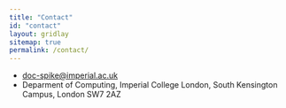 ```yaml
---
title: "Contact"
id: "contact"
layout: gridlay
sitemap: true
permalink: /contact/
---
```


<link rel="stylesheet" href="https://unpkg.com/leaflet@1.7.1/dist/leaflet.css"
integrity="sha512-xodZBNTC5n17Xt2atTPuE1HxjVMSvLVW9ocqUKLsCC5CXdbqCmblAshOMAS6/keqq/sMZMZ19scR4PsZChSR7A=="
crossorigin=""/>

<style>
#mapid { height: 360px; }

.contact ul li i {
    color: var(--primary);
}
</style>

<div class="contact">


<ul class="fa-ul">
<li><span class="fa-li"><i class="fa fa-envelope-square fa-1x"></i></span><a href="mailto:doc-spike@imperial.ac.uk">doc-spike@imperial.ac.uk</a></li>
<li><span class="fa-li"><i class="fa fa-map-marker fa-1x"></i></span>Deparment of Computing, Imperial College London, South Kensington Campus, London SW7 2AZ</li>
</ul>
</div>

<div id="mapid"></div>
<script>
$(document).ready(function(){
    var mymap = L.map('mapid').setView([51.4990, -0.1795], 15);
    L.tileLayer('https://api.mapbox.com/styles/v1/{id}/tiles/{z}/{x}/{y}?access_token=pk.eyJ1IjoiZXJ0c2lnZXIiLCJhIjoiY2tuajd5YXl6M3Z4bzJ1bng2Y2h2aTN3aiJ9.9P1HOw0uH2scinJXCxPcgw', {
        attribution: 'Map data &copy; <a href="https://www.openstreetmap.org/copyright">OpenStreetMap</a> contributors, Imagery © <a href="https://www.mapbox.com/">Mapbox</a>',
        maxZoom: 18,
        id: 'mapbox/streets-v11',
        tileSize: 512,
        zoomOffset: -1,
        accessToken: 'pk.eyJ1IjoiZXJ0c2lnZXIiLCJhIjoiY2tuajd5YXl6M3Z4bzJ1bng2Y2h2aTN3aiJ9.9P1HOw0uH2scinJXCxPcgw'
    }).addTo(mymap);
    L.marker([51.4990, -0.1795]).addTo(mymap);
});
</script>

<script src="https://unpkg.com/leaflet@1.7.1/dist/leaflet.js"
integrity="sha512-XQoYMqMTK8LvdxXYG3nZ448hOEQiglfqkJs1NOQV44cWnUrBc8PkAOcXy20w0vlaXaVUearIOBhiXZ5V3ynxwA=="
crossorigin=""></script>


